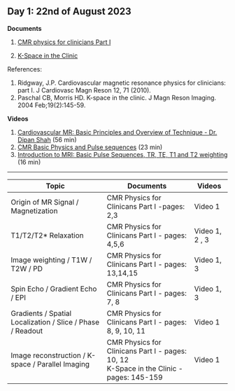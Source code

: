 **Day 1: 22nd of August 2023**
-------------------
**Documents**

1. [CMR physics for clinicians Part I](https://jcmr-online.biomedcentral.com/articles/10.1186/1532-429X-12-71)

2. [K-Space in the Clinic](https://onlinelibrary.wiley.com/doi/epdf/10.1002/jmri.10451)

References:
1. Ridgway, J.P. Cardiovascular magnetic resonance physics for clinicians: part I. J Cardiovasc Magn Reson 12, 71 (2010).
2. Paschal CB, Morris HD. K-space in the clinic. J Magn Reson Imaging. 2004 Feb;19(2):145-59.

**Videos** 

1. [Cardiovascular MR: Basic Principles and Overview of Technique - Dr. Dipan Shah](https://www.youtube.com/watch?v=xQbWlyiRuWM&ab_channel=HoustonMethodistDeBakeyCVEducation) (56 min)
2. [CMR Basic Physics and Pulse sequences](https://www.youtube.com/watch?v=L-O2ktipseM&list=PLuaYT8-rtl8tUssoJMnRISB7Zeix0f6_q&index=4) (23 min)
3. [Introduction to MRI: Basic Pulse Sequences, TR, TE, T1 and T2 weighting](https://www.youtube.com/watch?v=kF1hM1Y5Cho&t=329s) (16 min)

----------------------------

|     Topic     |   Documents    |    Videos    |
| ------------- | ------------- | ------------- | 
| Origin of MR Signal / Magnetization  | CMR Physics for Clinicans Part I -pages: 2,3 | Video 1  |
|  T1/T2/T2* Relaxation  | CMR Physics for Clinicans Part I - pages: 4,5,6  |  Video 1, 2 , 3 |
|  Image weighting / T1W / T2W / PD  |  CMR Physics for Clinicans Part I - pages: 13,14,15 | Video 1, 3|
|  Spin Echo / Gradient Echo / EPI |  CMR Physics for Clinicans Part I - pages: 7, 8 | Video 1, 3  |
| Gradients / Spatial Localization / Slice / Phase / Readout  |   CMR Physics for Clinicans Part I - pages: 8, 9, 10, 11 | Video 1 |
|  Image reconstruction / K-space / Parallel Imaging  | CMR Physics for Clinicans Part I - pages: 10, 12 <br> K-Space in the Clinic - pages: 145-159 |   Video 1   |

<!--- Origin of MR Signal / Magnetization:  H3 -pages: 2,3 | M4

T1/T2/T2* Relaxation  | H3 - pages: 4,5,6 | M4 | M6 | M8

Image weighting / T1W / T2W / PD, H3 - pages: 13,14,15 | M4 | M8

Spin Echo / Gradient Echo / EPI , H3 - pages: 7, 8 | M4 | M8

Gradients / Spatial Localization / Slice / Phase / Readout, H3 - pages: 8, 9, 10, 11 | M4

Image reconstruction / K-space / Parallel Imaging, H3 - pages: 10, 12 | H4 - pages: 145-159 | M4  --->
